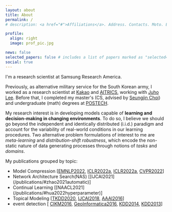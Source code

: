 ```yaml
---
layout: about
title: About
permalink: /
# description: <a href="#">Affiliations</a>. Address. Contacts. Moto. Etc.

profile:
  align: right
  image: prof_pic.jpg

news: false
selected_papers: false # includes a list of papers marked as "selected={true}"
social: true
---
```


I'm a research scientist at Samsung Research America. 

Previously, as alternative military service for the South Korean army, I worked as a research scientist at [Kakao](https://www.kakaocorp.com/) and [AITRICS](https://www.aitrics.com/), working with [Juho Lee](https://juho-lee.github.io/).
Before that, I completed my master's (CS, advised by [Seungjin Choi](http://mlg.postech.ac.kr/~seungjin)) and undergraduate (math) degrees at [POSTECH](https://www.postech.ac.kr/eng/).

My research interest is in developing models capable of **learning and decision-making in changing environments**.
To do so, I believe we should go beyond the independent and identically distributed (i.i.d.) paradigm and account for the variability of real-world conditions in our learning procedures.
Two alternative problem formulations of interest to me are _meta-learning_ and _distribution-shift robustness_, which encode the non-static nature of data generating processes through notions of _tasks_ and _domains_.

My publications grouped by topic:

- Model Compression [[EMNLP2022](/publications/#hua2022numerical),
[ICLR2022a](/publications/#hsu2022language), 
[ICLR2022a](/publications/#lou2022dictformer), 
[CVPR2022](/publications/#lou2022lite)]
- Network Architecture Search(NAS) [[IJCAI2021] (/publications/#zhao2021automatic)]
- Continual Learning  [[NAACL2021] (/publications/#hua2022hyperparameter)]
- Topical Modeling [[TKDD2020](/publications/#hua2020probabilistic), [IJCAI2018](/publications/#hua2018social), [AAAI2016](/publications/#hua2016topical)]
- event detection [ [CIKM2016](/publications/#hua2016automatical), [GeoInformatica2016](/publications/#hua2016automatic), [KDD2014](/publications/#ramakrishnan2014beating), [KDD2013](/publications/#hua2013sted)]
